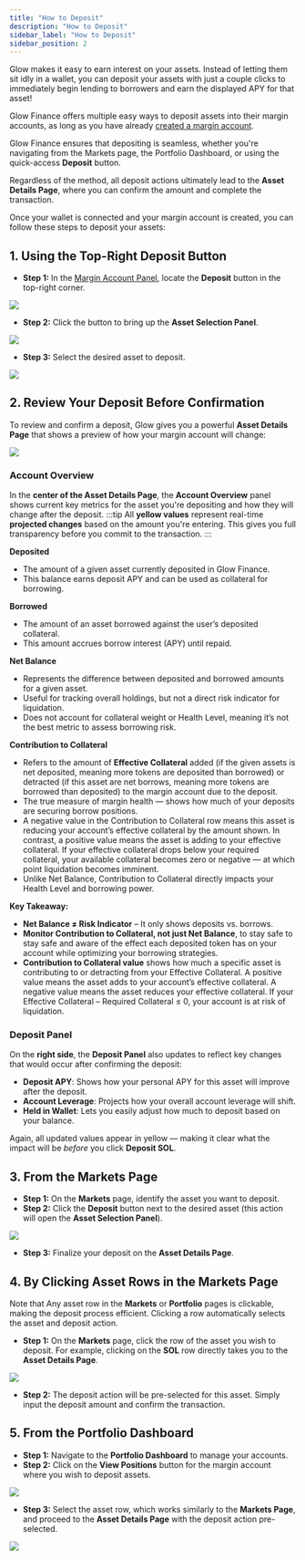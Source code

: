 ```yaml
---
title: "How to Deposit"
description: "How to Deposit"
sidebar_label: "How to Deposit"
sidebar_position: 2
---
```


Glow makes it easy to earn interest on your assets. Instead of letting them sit idly in a wallet, you can deposit your assets with just a couple clicks to immediately begin lending to borrowers and earn the displayed APY for that asset!

Glow Finance offers multiple easy ways to deposit assets into their margin accounts, as long as you have already [created a margin account](../03-margin-accounts/how-to-create-a-margin-account.md).

Glow Finance ensures that depositing is seamless, whether you're navigating from the Markets page, the Portfolio Dashboard, or using the quick-access **Deposit** button.

Regardless of the method, all deposit actions ultimately lead to the **Asset Details Page**, where you can confirm the amount and complete the transaction.

Once your wallet is connected and your margin account is created, you can follow these steps to deposit your assets:

## 1. Using the Top-Right Deposit Button

- **Step 1:** In the [Margin Account Panel](../margin-accounts/portfolio-management#margin-account-panel-explainer), locate the **Deposit** button in the top-right corner.

![](/img/deposit-1.png)

- **Step 2:** Click the button to bring up the **Asset Selection Panel**.

![](/img/deposit-2.png)

- **Step 3:** Select the desired asset to deposit.

![](/img/deposit-3.png)

## 2. Review Your Deposit Before Confirmation

To review and confirm a deposit, Glow gives you a powerful **Asset Details Page** that shows a preview of how your margin account will change:

![](/img/deposit-9.png)

### Account Overview

In the **center of the Asset Details Page**, the **Account Overview** panel shows current key metrics for the asset you're depositing and how they will change after the deposit.
:::tip
All **yellow values** represent real-time **projected changes** based on the amount you're entering. This gives you full transparency before you commit to the transaction.
:::

**Deposited**

- The amount of a given asset currently deposited in Glow Finance.
- This balance earns deposit APY and can be used as collateral for borrowing.

**Borrowed**

- The amount of an asset borrowed against the user’s deposited collateral.
- This amount accrues borrow interest (APY) until repaid.

**Net Balance**

- Represents the difference between deposited and borrowed amounts for a given asset.
- Useful for tracking overall holdings, but not a direct risk indicator for liquidation.
- Does not account for collateral weight or Health Level, meaning it’s not the best metric to assess borrowing risk.

**Contribution to Collateral**

- Refers to the amount of **Effective Collateral** added (if the given assets is net deposited, meaning more tokens are deposited than borrowed) or detracted (if this asset are net borrows, meaning more tokens are borrowed than deposited) to the margin account due to the deposit.
- The true measure of margin health — shows how much of your deposits are securing borrow positions.
- A negative value in the Contribution to Collateral row means this asset is reducing your account’s effective collateral by the amount shown. In contrast, a positive value means the asset is adding to your effective collateral. If your effective collateral drops below your required collateral, your available collateral becomes zero or negative — at which point liquidation becomes imminent.
- Unlike Net Balance, Contribution to Collateral directly impacts your Health Level and borrowing power.

**Key Takeaway:**
- **Net Balance ≠ Risk Indicator** – It only shows deposits vs. borrows.
- **Monitor Contribution to Collateral, not just Net Balance**, to stay safe to stay safe and aware of the effect each deposited token has on your account while optimizing your borrowing strategies.
- **Contribution to Collateral value** shows how much a specific asset is contributing to or detracting from your Effective Collateral. A positive value means the asset adds to your account’s effective collateral. A negative value means the asset reduces your effective collateral. If your Effective Collateral – Required Collateral ≤ 0, your account is at risk of liquidation.

### Deposit Panel

On the **right side**, the **Deposit Panel** also updates to reflect key changes that would occur after confirming the deposit:

- **Deposit APY**: Shows how your personal APY for this asset will improve after the deposit.
- **Account Leverage**: Projects how your overall account leverage will shift.
- **Held in Wallet**: Lets you easily adjust how much to deposit based on your balance.

Again, all updated values appear in yellow — making it clear what the impact will be *before* you click **Deposit SOL**.

## 3. From the Markets Page

- **Step 1:** On the **Markets** page, identify the asset you want to deposit.
- **Step 2:** Click the **Deposit** button next to the desired asset (this action will open the **Asset Selection Panel**).

![](/img/deposit-10.png)

- **Step 3:** Finalize your deposit on the **Asset Details Page**.

## 4. By Clicking Asset Rows in the Markets Page

Note that Any asset row in the **Markets** or **Portfolio** pages is clickable, making the deposit process efficient. Clicking a row automatically selects the asset and deposit action.

- **Step 1:** On the **Markets** page, click the row of the asset you wish to deposit. For example, clicking on the **SOL** row directly takes you to the **Asset Details Page**.

![](/img/deposit-6.png)

- **Step 2:** The deposit action will be pre-selected for this asset. Simply input the deposit amount and confirm the transaction.

## 5. From the Portfolio Dashboard

- **Step 1:** Navigate to the **Portfolio Dashboard** to manage your accounts.
- **Step 2:** Click on the **View Positions** button for the margin account where you wish to deposit assets.

![](/img/deposit-7.png)

- **Step 3:** Select the asset row, which works similarly to the **Markets Page**, and proceed to the **Asset Details Page** with the deposit action pre-selected.

![](/img/deposit-11.png)
